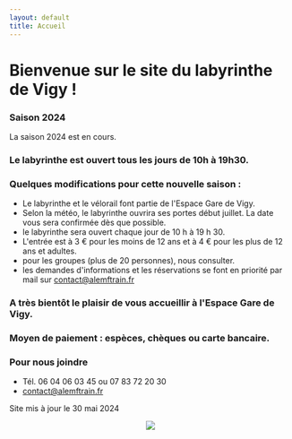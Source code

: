 ```yaml
---
layout: default
title: Accueil
---
```


<h1> Bienvenue sur le site du labyrinthe de Vigy ! </h1>

### Saison 2024
La saison 2024 est en cours.

### Le labyrinthe est ouvert tous les jours de 10h à 19h30. 

### Quelques modifications pour cette nouvelle saison : 
- Le labyrinthe et le vélorail font partie de l'Espace Gare de Vigy.
- Selon la météo, le labyrinthe ouvrira ses portes début juillet. La date vous sera confirmée dès que possible.
- le labyrinthe sera ouvert chaque jour de 10 h à 19 h 30.
- L'entrée est à 3 € pour les moins de 12 ans et à 4 € pour les plus de 12 ans et adultes.
- pour les groupes (plus de 20 personnes), nous consulter.
- les demandes d'informations  et les réservations se font en priorité par mail sur contact@alemftrain.fr 

### A très bientôt le plaisir de vous accueillir à l'Espace Gare de Vigy.

### Moyen de paiement : espèces, chèques ou carte bancaire. 


### Pour nous joindre
* Tél. 06 04 06 03 45
ou 07 83 72 20 30
* contact@alemftrain.fr

Site mis à jour le 30 mai 2024


<center>
<img src="{{ site.baseurl }}public/img/oie.jpg">
</center>
